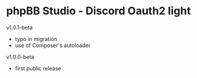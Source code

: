 # phpBB Studio - Discord Oauth2 light

v1.0.1-beta
- typo in migration
- use of Composer's autoloader

v1.0.0-beta
- first public release
